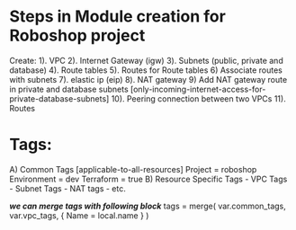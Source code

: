 # Steps in Module creation for Roboshop project 
Create:
1).  VPC
2).  Internet Gateway (igw)
3).  Subnets (public, private and database)
4).  Route tables
5).  Routes for Route tables 
6)   Associate routes with subnets
7).  elastic ip (eip)
8).  NAT gateway
9)   Add  NAT gateway route in private and database subnets [only-incoming-internet-access-for-private-database-subnets]
10). Peering connection between two VPCs
11). Routes 

# Tags:

A) Common Tags [applicable-to-all-resources]
        Project = roboshop
        Environment = dev
        Terraform = true
B) Resource Specific Tags
        - VPC Tags
        - Subnet Tags
        - NAT tags
        - etc.

***we can merge tags with following block*** 
tags = merge( 
    var.common_tags,
    var.vpc_tags,
    {
      Name = local.name
    }
  )



